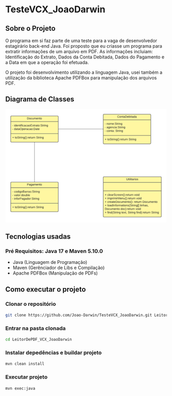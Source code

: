 # TesteVCX_JoaoDarwin

## Sobre o Projeto
O programa em si faz parte de uma teste para a vaga de desenvolvedor estagirário back-end Java. Foi proposto que eu criasse um programa para extratir informações de um arquivo em PDF. As informações incluiam: Identificação do Extrato, Dados da Conta Debitada, Dados do Pagamento e a Data em que a operação foi efetuada.

O projeto foi desenvolvimento utilizando a linguagem Java, usei também a utilização da biblioteca Apache PDFBox para manipulação dos arquivos PDF.

## Diagrama de Classes
![Diagrama de Classes](https://github.com/Joao-Darwin/repoImgs/blob/main/Imgs%20-%20TesteVXC_JoaoDarwin/Diagrama%20de%20Classes.png)

## Tecnologias usadas
### Pré Requisitos: Java 17 e Maven 5.10.0
- Java (Linguagem de Programação)
- Maven (Gerênciador de Libs e Compilação)
- Apache PDFBox (Manipulação de PDFs)

## Como executar o projeto
### Clonar o repositório
```bash
git clone https://github.com/Joao-Darwin/TesteVCX_JoaoDarwin.git LeitorDePDF_VCX_JoaoDarwin
```
### Entrar na pasta clonada
```bash
cd LeitorDePDF_VCX_JoaoDarwin
```
### Instalar depedências e buildar projeto
```bash
mvn clean install
```
### Executar projeto
```bash
mvn exec:java
```
